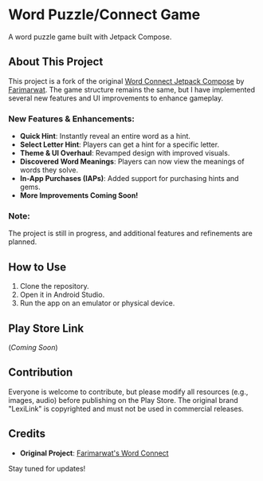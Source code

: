 # Word Puzzle/Connect Game
A word puzzle game built with Jetpack Compose.

## About This Project
This project is a fork of the original [Word Connect Jetpack Compose](https://github.com/farimarwat/word-connect-jetpack-compose) by [Farimarwat](https://github.com/farimarwat). The game structure remains the same, but I have implemented several new features and UI improvements to enhance gameplay.

### New Features & Enhancements:
- **Quick Hint**: Instantly reveal an entire word as a hint.
- **Select Letter Hint**: Players can get a hint for a specific letter.
- **Theme & UI Overhaul**: Revamped design with improved visuals.
- **Discovered Word Meanings**: Players can now view the meanings of words they solve.
- **In-App Purchases (IAPs)**: Added support for purchasing hints and gems.
- **More Improvements Coming Soon!**

### Note:
The project is still in progress, and additional features and refinements are planned.

## How to Use
1. Clone the repository.
2. Open it in Android Studio.
3. Run the app on an emulator or physical device.

## Play Store Link
(*Coming Soon*) <!-- Add your Play Store link here when published -->

## Contribution
Everyone is welcome to contribute, but please modify all resources (e.g., images, audio) before publishing on the Play Store. The original brand "LexiLink" is copyrighted and must not be used in commercial releases.

## Credits
- **Original Project**: [Farimarwat's Word Connect](https://github.com/farimarwat/word-connect-jetpack-compose)

Stay tuned for updates!